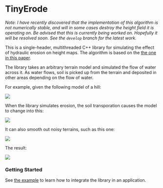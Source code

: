 TinyErode
=========

*Note: I have recently discovered that the implementation of this algorithm is not numerically stable, and will in some cases destroy the height field it is operating on. Be advised that this is currently being worked on. Hopefully it will be resolved soon. See the `develop` branch for the latest work.*

This is a single-header, multithreaded C++ library for simulating the effect of hydraulic erosion on
height maps. The algorithm is based on the [the one in this paper](https://hal.inria.fr/inria-00402079/).

The library takes an arbitrary terrain model and simulated the flow of water across it. As water flows,
soil is picked up from the terrain and deposited in other areas depending on the flow of water.

For example, given the following model of a hill:

<img src="https://user-images.githubusercontent.com/69982525/121899116-f4faa000-ccd8-11eb-9dd4-577d1eaedf51.png"/>

When the library simulates erosion, the soil transporation causes the model to change into this:

<img src="https://user-images.githubusercontent.com/69982525/121899109-f3c97300-ccd8-11eb-82dc-6be9d1dc8aba.png"/>

It can also smooth out noisy terrains, such as this one:

<img src="https://user-images.githubusercontent.com/69982525/121828887-d1523e00-cc75-11eb-9b8d-96095d4bc5c8.png"/>

The result:

<img src="https://user-images.githubusercontent.com/69982525/121828890-d1ead480-cc75-11eb-9232-4e01669d48ee.png"/>

### Getting Started

See [the example](https://github.com/tay10r/TinyErode/tree/main/docs) to learn how to integrate the library in an application.
